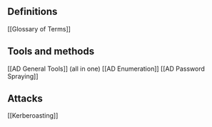 
## Definitions
[[Glossary of Terms]]


## Tools and methods
[[AD General Tools]] (all in one)
[[AD Enumeration]]
[[AD Password Spraying]]

## Attacks
[[Kerberoasting]]
